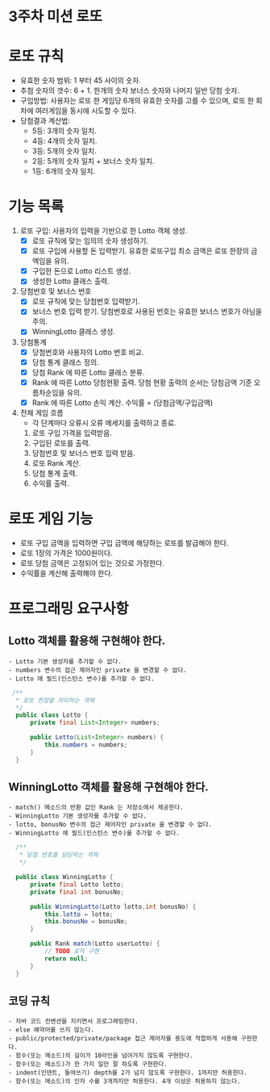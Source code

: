 
# 3주차 미션 로또

# 로또 규칙
  - 유효한 숫자 범위: 1 부터 45 사이의 숫자.
  - 추첨 숫자의 갯수: 6 + 1. 한개의 숫자 보너스 숫자와 나머지 일반 당첨 숫자.
  - 구입방법: 사용자는 로또 한 게임당 6개의 유효한 숫자를 고를 수 있으며, 로또 한 회차에 여러게임을 동시에 시도할 수 있다.
  - 당첨결과 계산법:
    * 5등: 3개의 숫자 일치.
    * 4등: 4개의 숫자 일치.
    * 3등: 5개의 숫자 일치.
    * 2등: 5개의 숫자 일치 + 보너스 숫자 일치.
    * 1등: 6개의 숫자 일치.

# 기능 목록
  1. 로또 구입: 사용자의 입력을 기반으로 한 Lotto 객체 생성.
     - [x] 로또 규칙에 맞는 임의의 숫자 생성하기.
     - [x] 로또 구입에 사용할 돈 입력받기. 유효한 로또구입 최소 금액은 로또 한장의 금액임을 유의.
     - [x] 구입한 돈으로 Lotto 리스트 생성.
     - [x] 생성한 Lotto 클래스 출력.

  2. 당첨번호 및 보너스 번호
     - [x] 로또 규칙에 맞는 당첨번호 입력받기.
     - [x] 보너스 번호 입력 받기. 당첨번호로 사용된 번호는 유효한 보너스 번호가 아님을 주의.
     - [x] WinningLotto 클래스 생성.

  3. 당첨통계
     - [x] 당첨번호와 사용자의 Lotto 번호 비교.
     - [x] 당첨 통계 클래스 정의.
     - [x] 당첨 Rank 에 따른 Lotto 클래스 분류.
     - [x] Rank 에 따른 Lotto 당첨현황 출력. 당첨 현황 출력의 순서는 당첨금액 기준 오름차순임을 유의.
     - [x] Rank 에 따른 Lotto 손익 계산. 수익률 = (당첨금액/구입금액)

  4. 전체 게임 흐름
     - 각 단계마다 오류시 오류 메세지를 출력하고 종료.
     1.  로또 구입 가격을 입력받음.
     2.  구입된 로또를 출력.
     3.  당첨번호 및 보너스 번호 입력 받음.
     4.  로또 Rank 계산.
     5.  당첨 통계 출력.
     6.  수익률 출력.


# 로또 게임 기능
  - 로또 구입 금액을 입력하면 구입 금액에 해당하는 로또를 발급해야 한다.
  - 로또 1장의 가격은 1000원이다.
  - 로또 당첨 금액은 고정되어 있는 것으로 가정한다.
  - 수익률을 계산해 출력해야 한다.


# 프로그래밍 요구사항
  ## Lotto 객체를 활용해 구현해야 한다.
    - Lotto 기본 생성자를 추가할 수 없다.
    - numbers 변수의 접근 제어자인 private 을 변경할 수 없다.
    - Lotto 에 필드(인스턴스 변수)를 추가할 수 없다.
```java
 /**
  * 로또 한장을 의미하는 객체
  */
  public class Lotto {
      private final List<Integer> numbers;

      public Lotto(List<Integer> numbers) {
          this.numbers = numbers;
      }
  }
```

  ## WinningLotto 객체를 활용해 구현해야 한다.
    - match() 메소드의 반환 값인 Rank 는 저장소에서 제공한다.
    - WinningLotto 기본 생성자를 추가할 수 없다.
    - lotto, bonusNo 변수의 접근 제어자인 private 을 변경할 수 없다.
    - WinningLotto 에 필드(인스턴스 변수)를 추가할 수 없다.
```java
  /**
   * 당첨 번호를 담당하는 객체
   */

  public class WinningLotto {
      private final Lotto lotto;
      private final int bonusNo;

      public WinningLotto(Lotto lotto,int bonusNo) {
          this.lotto = lotto;
          this.bonusNo = bonusNo;
      }

      public Rank match(Lotto userLotto) {
          // TODO 로직 구현
          return null;
      }
  }
```

  ## 코딩 규칙
    - 자바 코드 컨벤션을 지키면서 프로그래밍한다.
    - else 예약어를 쓰지 않는다.
    - public/protected/private/package 접근 제어자를 용도에 적합하게 사용해 구현한다.
    - 함수(또는 메소드)의 길이가 10라인을 넘어가지 않도록 구현한다.
    - 함수(또는 메소드)가 한 가지 일만 잘 하도록 구현한다.
    - indent(인덴트, 들여쓰기) depth를 2가 넘지 않도록 구현한다. 1까지만 허용한다.
    - 함수(또는 메소드)의 인자 수를 3개까지만 허용한다. 4개 이상은 허용하지 않는다.
